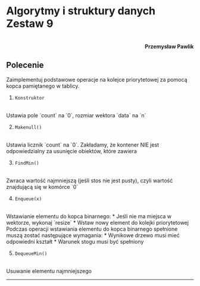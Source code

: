# **Algorytmy i struktury danych** <br/> **Zestaw 9**
<br>
<div style="text-align: right"><b>Przemysław Pawlik</b></div>

## **Polecenie**
Zaimplementuj podstawowe operacje na kolejce priorytetowej za pomocą kopca pamiętanego w tablicy.

1. `Konstruktor`
<br>
Ustawia pole `count` na `0`, rozmiar wektora `data` na `n`

2. `Makenull()`
<br> 
Ustawia licznik `count` na `0`. Zakładamy, że kontener NIE jest odpowiedzialny za usunięcie obiektów, które zawiera

3. `FindMin()` 
<br>
Zwraca wartość najmniejszą (jeśli stos nie jest pusty), czyli wartość znajdującą się w komórce `0`

4. `Enqueue(x)` 
<br>
Wstawianie elementu do kopca binarnego:
    * Jeśli nie ma miejsca w wektorze, wykonaj `resize`
    * Wstaw nowy element do kolejki priorytetowej
<br>
Podczas operacji wstawiania elementu do kopca binarnego spełnione muszą zostać następujące wymagania:
    * Wynikowe drzewo musi mieć odpowiedni kształt
    * Warunek stogu musi być spełniony

 5. `DequeueMin()` 
<br>
Usuwanie elementu najmniejszego

----------
<br>
